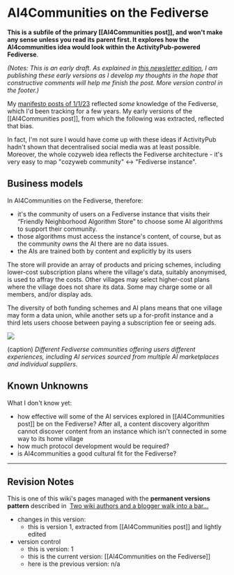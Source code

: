 # AI4Communities on the Fediverse

**This is a subfile of the primary [[AI4Communities post]], and won't make any sense unless you read its parent first. It explores how the AI4communities idea would look within the  ActivityPub-powered Fediverse**.

*(Notes: This is an early draft. As explained in [this newsletter edition](https://mathewlowry.medium.com/exploring-ai4communities-newsletter-6365b2716bb1), I am publishing these early versions as I develop my thoughts in the hope that constructive comments will help me finish the post. More version control in the footer.)*

My [manifesto posts of 1/1/23](https://mathewlowry.medium.com/a-minimum-viable-ecosystem-for-collective-intelligence-7738848ce9c4) reflected *some* knowledge of the Fediverse, which I'd been tracking for a few years. My early versions of the [[AI4Communities post]], from which the following was extracted, reflected that bias. 

In fact, I'm not sure I would have come up with these ideas if ActivityPub hadn't shown that decentralised social media was at least possible. Moreover, the whole cozyweb idea reflects the Fediverse architecture - it's very easy to map "cozyweb community" <-> "Fediverse instance".

## Business models

In AI4Communities on the Fediverse, therefore:

* it's the community of users on a Fediverse instance that visits their “Friendly Neighborhood Algorithm Store” to choose some AI algorithms to support their community.  
* those algorithms must access the instance's content, of course, but as the community *owns* the AI there are no data issues. 
* the AIs are trained both by content and explicitly by its users

The store will provide an array of products and pricing schemes, including lower-cost subscription plans where the village's data, suitably anonymised, is used to affray the costs. Other villages may select higher-cost plans where the village does not share its data. Some may charge some or all members, and/or display ads.

The diversity of both funding schemes and AI plans means that one village may form a data union, while another sets up a for-profit instance and a third lets users choose between paying a subscription fee or seeing ads.

![](https://cdn-images-1.medium.com/max/1600/1*3WBzTFfnFM1bgbiQsV3T3A.png)

(caption) *Different Fediverse communities offering users different experiences, including AI services sourced from multiple AI marketplaces and individual suppliers.*

## Known Unknowns

What I don't know yet:

* how effective will some of the AI services explored in  [[AI4Communities post]] be on the Fediverse? After all, a content discovery algorithm cannot discover content from an instance which isn't connected in some way to its home village
* how much protocol development would be required?
* is AI4communities a good cultural fit for the Fediverse?

---

## Revision Notes

This is one of this wiki's pages managed with the **permanent versions pattern** described in  [Two wiki authors and a blogger walk into a bar…](https://mathewlowry.medium.com/two-wiki-authors-and-a-blogger-walk-into-a-bar-7106c8376c6e)  

- changes in this version: 
	- this is version 1, extracted from [[AI4Communities post]] and lightly edited
- version control
    - this is version: 1
    - this is the current version: [[AI4Communities on the Fediverse]]
    - here is the previous version: n/a
